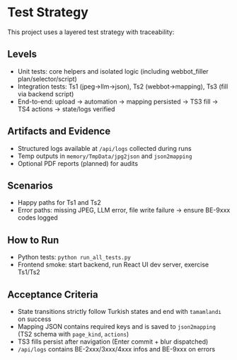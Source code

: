 # Test Strategy

This project uses a layered test strategy with traceability:

## Levels
- Unit tests: core helpers and isolated logic (including webbot_filler plan/selector/script)
- Integration tests: Ts1 (jpeg→llm→json), Ts2 (webbot→mapping), Ts3 (fill via backend script)
- End-to-end: upload → automation → mapping persisted → TS3 fill → TS4 actions → state/logs verified

## Artifacts and Evidence
- Structured logs available at `/api/logs` collected during runs
- Temp outputs in `memory/TmpData/jpg2json` and `json2mapping`
- Optional PDF reports (planned) for audits

## Scenarios
- Happy paths for Ts1 and Ts2
- Error paths: missing JPEG, LLM error, file write failure → ensure BE-9xxx codes logged

## How to Run
- Python tests: `python run_all_tests.py`
- Frontend smoke: start backend, run React UI dev server, exercise Ts1/Ts2

## Acceptance Criteria
- State transitions strictly follow Turkish states and end with `tamamlandı` on success
- Mapping JSON contains required keys and is saved to `json2mapping` (TS2 schema with `page_kind`, `actions`)
- TS3 fills persist after navigation (Enter commit + blur dispatched)
- `/api/logs` contains BE-2xxx/3xxx/4xxx infos and BE-9xxx on errors
